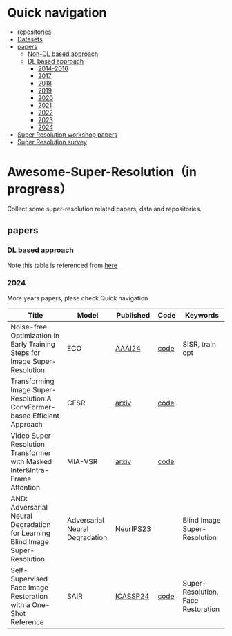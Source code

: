 # Quick navigation

- [repositories](awesome_paper_list_and_repos.md)
- [Datasets](dataset.md)
- [papers](#papers)
  - [Non-DL based approach](non_dl_papers.md)
  - [DL based approach](#DL-based-approach)
    - [2014-2016](2014-2016_papers.md)
    - [2017](2017_papers.md)
    - [2018](2018_papers.md)
    - [2019](2019_papers.md)
    - [2020](2020_papers.md)
    - [2021](2021_papers.md)
    - [2022](2022_papers.md)
    - [2023](2023_papers.md)
    - [2024](#2024)
- [Super Resolution workshop papers](workshops.md)
- [Super Resolution survey](sr_survey.md)

# Awesome-Super-Resolution（in progress）

Collect some super-resolution related papers, data and repositories.

## papers

### DL based approach

Note this table is referenced from [here](https://github.com/LoSealL/VideoSuperResolution/blob/master/README.md#network-list-and-reference-updating)

### 2024
More years papers, plase check Quick navigation

| Title                  | Model                  | Published                                                    | Code                                                         | Keywords                                                     |
| ---------------------- | ---------------------- | ------------------------------------------------------------ | ------------------------------------------------------------ | ------------------------------------------------------------ |
|Noise-free Optimization in Early Training Steps for Image Super-Resolution | ECO | [AAAI24](https://arxiv.org/pdf/2312.17526.pdf) | [code](https://github.com/2minkyulee/ECO) |SISR, train opt |
|Transforming Image Super-Resolution:A ConvFormer-based Efficient Approach |CFSR | [arxiv](https://arxiv.org/pdf/2401.05633.pdf) | [code](https://github.com/Aitical/CFSR) | |
|Video Super-Resolution Transformer with Masked Inter&Intra-Frame Attention |MIA-VSR | [arxiv](https://arxiv.org/pdf/2401.06312.pdf) | [code](https://github.com/LabShuHangGU/MIA-VSR) | |
|AND: Adversarial Neural Degradation for Learning Blind Image Super-Resolution| Adversarial Neural Degradation| [NeurIPS23](https://openreview.net/pdf?id=s8QsYV1VZ2) | |  Blind Image Super-Resolution|
|Self-Supervised Face Image Restoration with a One-Shot Reference| SAIR| [ICASSP24](https://arxiv.org/abs/2203.03005) | [code](https://github.com/Liamkuo/SAIR) | Super-Resolution, Face Restoration|
